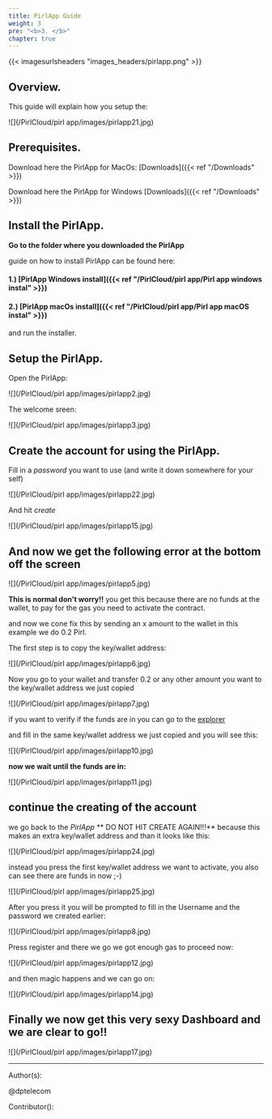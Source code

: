 ```yaml
---
title: PirlApp Guide
weight: 3
pre: "<b>3. </b>"
chapter: true
---
```

{{< imagesurlsheaders "images_headers/pirlapp.png"  >}}


## Overview.

This guide will explain how you setup the:

![](/PirlCloud/pirl app/images/pirlapp21.jpg)

## Prerequisites.

Download here the PirlApp for MacOs:
[Downloads]({{< ref "/Downloads" >}})


Download here the PirlApp for Windows
[Downloads]({{< ref "/Downloads" >}})

## Install the PirlApp.

**Go to the folder where you downloaded the PirlApp**

guide on how to install PirlApp can be found here:

#### 1.) [PirlApp Windows install]({{< ref "/PirlCloud/pirl app/Pirl app windows instal" >}})
#### 2.) [PirlApp macOs install]({{< ref "/PirlCloud/pirl app/Pirl app macOS instal" >}})


and run the  installer.

## Setup the PirlApp.

Open the PirlApp:

![](/PirlCloud/pirl app/images/pirlapp2.jpg)

The welcome sreen:

![](/PirlCloud/pirl app/images/pirlapp3.jpg)


## Create the account for using the PirlApp.

Fill in a *password* you want to use (and write it down somewhere for your self)

![](/PirlCloud/pirl app/images/pirlapp22.jpg)

And hit *create*

![](/PirlCloud/pirl app/images/pirlapp15.jpg)

## And now we get the following error at the bottom off the screen

![](/PirlCloud/pirl app/images/pirlapp5.jpg)


**This is normal don't worry!!**
you get this because there are no funds at the wallet,
to pay for the gas you need to activate the contract.

and now we cone fix this by sending an x amount to the wallet
in this example we do 0.2 Pirl.

The first step is to copy the key/wallet address:

![](/PirlCloud/pirl app/images/pirlapp6.jpg)


Now you  go to your wallet and transfer 0.2 or any other amount you want to the key/wallet address we just copied

![](/PirlCloud/pirl app/images/pirlapp7.jpg)


if you want to verify if the funds are in you can go to the  [explorer](https://devexplorer.pirl.io/home  "explorer")

and fill in the same key/wallet address we just copied and you will see this:

![](/PirlCloud/pirl app/images/pirlapp10.jpg)


**now we wait until the funds are in:**

![](/PirlCloud/pirl app/images/pirlapp11.jpg)


## continue the creating of the account

we go back to the *PirlApp*
**  DO NOT HIT CREATE AGAIN!!!**
because this makes an extra key/wallet address
and than it looks like this:

![](/PirlCloud/pirl app/images/pirlapp24.jpg)


instead you press the first key/wallet address we want to activate,
you also can see there are funds in now ;-)

![](/PirlCloud/pirl app/images/pirlapp25.jpg)



After you press it you will be prompted to fill in the Username and the password we created earlier:

![](/PirlCloud/pirl app/images/pirlapp8.jpg)


Press register and there we go we got enough gas to proceed now:

![](/PirlCloud/pirl app/images/pirlapp12.jpg)

and then magic happens and we can go on:

![](/PirlCloud/pirl app/images/pirlapp14.jpg)

## Finally we now get this very sexy Dashboard and we are clear to go!!

![](/PirlCloud/pirl app/images/pirlapp17.jpg)



---
Author(s):

@dptelecom

Contributor():
